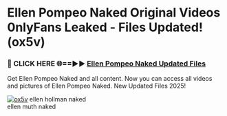 # Ellen Pompeo Naked Original Videos 0nlyFans Leaked - Files Updated! (ox5v)

<h3>🔴 CLICK HERE 🌐==►► <a href="https://tinyurl.com/up5wt9bj" rel="nofollow">Ellen Pompeo Naked Updated Files</a></h3>

Get Ellen Pompeo Naked and all content. Now you can access all videos and pictures of Ellen Pompeo Naked. New Updated Files 2025!

[![ox5v](https://i.imgur.com/ABiUzMV.gif)](https://tinyurl.com/up5wt9bj)
ellen hollman naked<br>
ellen muth naked